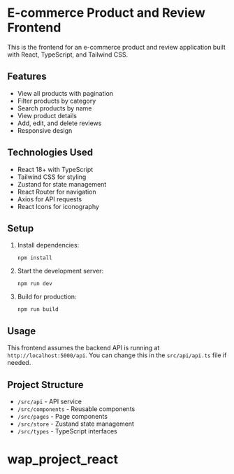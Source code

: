 # E-commerce Product and Review Frontend

This is the frontend for an e-commerce product and review application built with React, TypeScript, and Tailwind CSS.

## Features

- View all products with pagination
- Filter products by category
- Search products by name
- View product details
- Add, edit, and delete reviews
- Responsive design

## Technologies Used

- React 18+ with TypeScript
- Tailwind CSS for styling
- Zustand for state management
- React Router for navigation
- Axios for API requests
- React Icons for iconography

## Setup

1. Install dependencies:
   ```
   npm install
   ```

2. Start the development server:
   ```
   npm run dev
   ```

3. Build for production:
   ```
   npm run build
   ```

## Usage

This frontend assumes the backend API is running at `http://localhost:5000/api`. You can change this in the `src/api/api.ts` file if needed.

## Project Structure

- `/src/api` - API service
- `/src/components` - Reusable components
- `/src/pages` - Page components
- `/src/store` - Zustand state management
- `/src/types` - TypeScript interfaces
# wap_project_react
